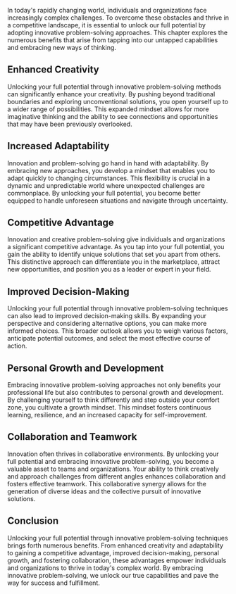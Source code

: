 
In today's rapidly changing world, individuals and organizations face increasingly complex challenges. To overcome these obstacles and thrive in a competitive landscape, it is essential to unlock our full potential by adopting innovative problem-solving approaches. This chapter explores the numerous benefits that arise from tapping into our untapped capabilities and embracing new ways of thinking.

## Enhanced Creativity

Unlocking your full potential through innovative problem-solving methods can significantly enhance your creativity. By pushing beyond traditional boundaries and exploring unconventional solutions, you open yourself up to a wider range of possibilities. This expanded mindset allows for more imaginative thinking and the ability to see connections and opportunities that may have been previously overlooked.

## Increased Adaptability

Innovation and problem-solving go hand in hand with adaptability. By embracing new approaches, you develop a mindset that enables you to adapt quickly to changing circumstances. This flexibility is crucial in a dynamic and unpredictable world where unexpected challenges are commonplace. By unlocking your full potential, you become better equipped to handle unforeseen situations and navigate through uncertainty.

## Competitive Advantage

Innovation and creative problem-solving give individuals and organizations a significant competitive advantage. As you tap into your full potential, you gain the ability to identify unique solutions that set you apart from others. This distinctive approach can differentiate you in the marketplace, attract new opportunities, and position you as a leader or expert in your field.

## Improved Decision-Making

Unlocking your full potential through innovative problem-solving techniques can also lead to improved decision-making skills. By expanding your perspective and considering alternative options, you can make more informed choices. This broader outlook allows you to weigh various factors, anticipate potential outcomes, and select the most effective course of action.

## Personal Growth and Development

Embracing innovative problem-solving approaches not only benefits your professional life but also contributes to personal growth and development. By challenging yourself to think differently and step outside your comfort zone, you cultivate a growth mindset. This mindset fosters continuous learning, resilience, and an increased capacity for self-improvement.

## Collaboration and Teamwork

Innovation often thrives in collaborative environments. By unlocking your full potential and embracing innovative problem-solving, you become a valuable asset to teams and organizations. Your ability to think creatively and approach challenges from different angles enhances collaboration and fosters effective teamwork. This collaborative synergy allows for the generation of diverse ideas and the collective pursuit of innovative solutions.

## Conclusion

Unlocking your full potential through innovative problem-solving techniques brings forth numerous benefits. From enhanced creativity and adaptability to gaining a competitive advantage, improved decision-making, personal growth, and fostering collaboration, these advantages empower individuals and organizations to thrive in today's complex world. By embracing innovative problem-solving, we unlock our true capabilities and pave the way for success and fulfillment.
